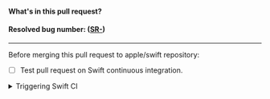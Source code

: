 <!-- Please complete this template before creating pull request. -->
#### What's in this pull request?
<!-- Description about pull request. -->

#### Resolved bug number: ([SR-](https://bugs.swift.org/browse/SR-))
<!-- If this pull request resolves any bugs from Swift bug tracker -->

* * * *

<!-- This selection should only be completed by Swift admin -->
Before merging this pull request to apple/swift repository:
- [ ] Test pull request on Swift continuous integration.

<details>
  <summary>Triggering Swift CI </summary>

The swift-ci is triggered by writing a comment on this PR addressed to the github user @swift-ci. Different tests will run depending on the specific comment that you use. The currently available comments are:


**Smoke Testing**

        Platform     | Comment
        ------------ | -------------
        All supported platforms     | @swift-ci Please smoke test
        OS X platform               | @swift-ci Please smoke test OS X platform
        Linux platform              | @swift-ci Please smoke test Linux platform

 **Validation Testing**

        Platform     | Comment
        ------------ | -------------
        All supported platforms     | @swift-ci Please test
        OS X platform               | @swift-ci Please test OS X platform
        Linux platform              | @swift-ci Please test Linux platform

Note: Only members of the Apple organization can trigger swift-ci.
</details>
<!-- Thank you for your contribution to Swift! -->